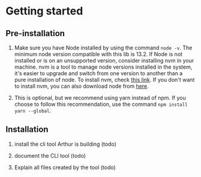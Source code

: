 # Getting started

## Pre-installation

1. Make sure you have Node installed by using the command `node -v`. The minimum node version compatible with this
lib is 13.2. If Node is not installed or is on an unsupported version, consider installing nvm in your machine. nvm is
a tool to manage node versions installed in the system, it's easier to upgrade and switch from one version to another
than a pure installation of node. To install nvm, check [this link](https://github.com/nvm-sh/nvm). If you don't want
to install nvm, you can also download node from [here](https://nodejs.org/en/).

2. This is optional, but we recommend using yarn instead of npm. If you choose to follow this recommendation, use the
command `npm install yarn --global`.

## Installation
1. install the cli tool Arthur is building (todo)

2. document the CLI tool (todo)

3. Explain all files created by the tool (todo)
